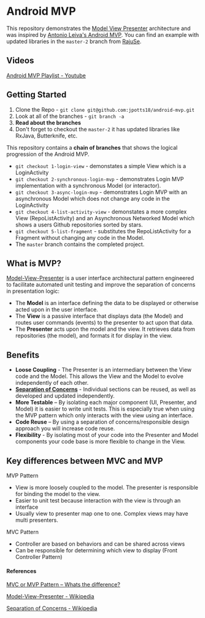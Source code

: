 # Android MVP

This repository demonstrates the [Model View Presenter](http://en.wikipedia.org/wiki/Model%E2%80%93view%E2%80%93presenter) architecture and was inspired by [Antonio Leiva's Android MVP](https://github.com/antoniolg/androidmvp). You can find an example with updated libraries in the `master-2` branch from [RajuSe](https://github.com/RajuSE).

## Videos

[Android MVP Playlist - Youtube](https://www.youtube.com/playlist?list=PLfbTKxZYb1mhQQaajZw0OntPcioSPdfKM)

## Getting Started

1. Clone the Repo - ``git clone git@github.com:jpotts18/android-mvp.git``
1. Look at all of the branches - ``git branch -a``
2. **Read about the branches**
1. Don't forget to checkout the `master-2` it has updated libraries like RxJava, Butterknife, etc.

This repository contains a **chain of branches** that shows the logical progression of the Android MVP. 

* ``git checkout 1-login-view`` - demonstates a simple View which is a LoginActivity
* ``git checkout 2-synchronous-login-mvp`` - demonstrates Login MVP implementation with a synchronous Model (or interactor).
* ``git checkout 3-async-login-mvp`` - demonstrates Login MVP with an asynchronous Model which does not change any code in the LoginActivity
* ``git checkout 4-list-activity-view`` - demonstates a more complex View (RepoListActivity) and an Asynchronous Networked Model which shows a users Github repositories sorted by stars.
* ``git checkout 5-list-fragment`` - substitutes the RepoListActivity for a Fragment without changing any code in the Model. 
* The ``master`` branch contains the completed project. 

## What is MVP?

[Model-View-Presenter](http://en.wikipedia.org/wiki/Model%E2%80%93view%E2%80%93presenter) is a user interface architectural pattern engineered to facilitate automated unit testing and improve the separation of concerns in presentation logic:

* The **Model** is an interface defining the data to be displayed or otherwise acted upon in the user interface.
* The **View** is a passive interface that displays data (the Model) and routes user commands (events) to the presenter to act upon that data.
* The **Presenter** acts upon the model and the view. It retrieves data from repositories (the model), and formats it for display in the view.


## Benefits

* **Loose Coupling** - The Presenter is an intermediary between the View code and the Model. This allows the View and the Model to evolve independently of each other.
* **[Separation of Concerns](http://en.wikipedia.org/wiki/Separation_of_concerns)** - Individual sections can be reused, as well as developed and updated independently. 
* **More Testable** – By isolating each major component (UI, Presenter, and Model) it is easier to write unit tests. This is especially true when using the MVP pattern which only interacts with the view using an interface.
* **Code Reuse** – By using a separation of concerns/responsible design approach you will increase code reuse. 
* **Flexibility** - By isolating most of your code into the Presenter and Model components your code base is more flexible to change in the View. 

## Key differences between MVC and MVP
 
MVP Pattern
* View is more loosely coupled to the model. The presenter is responsible for binding the model to the view.
* Easier to unit test because interaction with the view is through an interface
* Usually view to presenter map one to one. Complex views may have multi presenters.
 
MVC Pattern
* Controller are based on behaviors and can be shared across views
* Can be responsible for determining which view to display (Front Controller Pattern)

#### References
[MVC or MVP Pattern – Whats the difference?](http://www.infragistics.com/community/blogs/todd_snyder/archive/2007/10/17/mvc-or-mvp-pattern-whats-the-difference.aspx)

[Model-View-Presenter - Wikipedia](http://en.wikipedia.org/wiki/Model%E2%80%93view%E2%80%93presenter)

[Separation of Concerns - Wikipedia](http://en.wikipedia.org/wiki/Separation_of_concerns)
